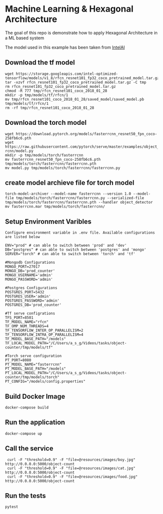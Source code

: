 # Machine Learning & Hexagonal Architecture

The goal of this repo is demonstrate how to apply Hexagonal Architecture in a ML based system 

The model used in this example has been taken from 
[IntelAI](https://github.com/IntelAI/models/blob/master/docs/object_detection/tensorflow_serving/Tutorial.md)


## Download the tf model
```
wget https://storage.googleapis.com/intel-optimized-tensorflow/models/v1_8/rfcn_resnet101_fp32_coco_pretrained_model.tar.gz
tar -xzvf rfcn_resnet101_fp32_coco_pretrained_model.tar.gz -C tmp
rm rfcn_resnet101_fp32_coco_pretrained_model.tar.gz
chmod -R 777 tmp/rfcn_resnet101_coco_2018_01_28
mkdir -p tmp/models/tf/rfcn/1
mv tmp/rfcn_resnet101_coco_2018_01_28/saved_model/saved_model.pb tmp/models/tf/rfcn/1
rm -rf tmp/rfcn_resnet101_coco_2018_01_28
```

## Download the torch model
```
wget https://download.pytorch.org/models/fasterrcnn_resnet50_fpn_coco-258fb6c6.pth
wget https://raw.githubusercontent.com/pytorch/serve/master/examples/object_detector/fast-rcnn/model.py
mkdir -p tmp/models/torch/fasterrcnn
mv fasterrcnn_resnet50_fpn_coco-258fb6c6.pth tmp/models/torch/fasterrcnn/fasterrcnn.pth
mv model.py tmp/models/torch/fasterrcnn/fasterrcnn.py

```

## create model archieve file for torch model

```
torch-model-archiver --model-name fasterrcnn --version 1.0 --model-file tmp/models/torch/fasterrcnn/fasterrcnn.py --serialized-file tmp/models/torch/fasterrcnn/fasterrcnn.pth --handler object_detector
mv fasterrcnn.mar tmp/models/torch/fasterrcnn/
```


## Setup Environment Varibles

```
Configure environment variable in .env file. Available configurations are listed below

ENV="prod" # can able to switch between 'prod' and 'dev'
DB="postgres" # can able to switch between 'postgres' and 'mongo'
SERVER="torch" # can able to switch between 'torch' and 'tf'

#Mongodb Configurations
MONGO_PORT=27017
MONGO_DB='prod_counter'
MONGO_USERNAME='admin'
MONGO_PASSWORD='admin'

#Postgres Configurations
POSTGRES_PORT=5432
POSTGRES_USER='admin'
POSTGRES_PASSWORD='admin'
POSTGRES_DB='prod_counter'

#Tf serve configrations
TFS_PORT=8501
TF_MODEL_NAME="rfcn"  
TF_OMP_NUM_THREADS=4 
TF_TENSORFLOW_INTER_OP_PARALLELISM=2  
TF_TENSORFLOW_INTRA_OP_PARALLELISM=4 
TF_MODEL_BASE_PATH="/models"
TF_LOCAL_MODEL_PATH="/C/Users/a_s_g/Videos/tasks/object-counter/tmp/models/tf"

#Torch serve configuration
PT_PORT=8080
PT_MODEL_NAME="fasterrcnn"  
PT_MODEL_BASE_PATH="/models"
PT_LOCAL_MODEL_PATH="/C/Users/a_s_g/Videos/tasks/object-counter/tmp/models/torch"
PT_CONFIG="/models/config.properties"
```


## Build Docker Image

```
docker-compose build
```


## Run the application
```
docker-compose up
```

## Call the service

```shell script
 curl -F "threshold=0.9" -F "file=@resources/images/boy.jpg" http://0.0.0.0:5000/object-count
 curl -F "threshold=0.9" -F "file=@resources/images/cat.jpg" http://0.0.0.0:5000/object-count
 curl -F "threshold=0.9" -F "file=@resources/images/food.jpg" http://0.0.0.0:5000/object-count
```

## Run the tests

```
pytest

```
